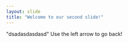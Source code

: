 ```yaml
---
layout: slide
title: "Welcome to our second slide!"
---
```

"dsadasdasdasd"
Use the left arrow to go back!
